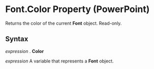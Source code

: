 
# Font.Color Property (PowerPoint)

Returns the color of the current  **Font** object. Read-only.


## Syntax

 _expression_ . **Color**

 _expression_ A variable that represents a **Font** object.

